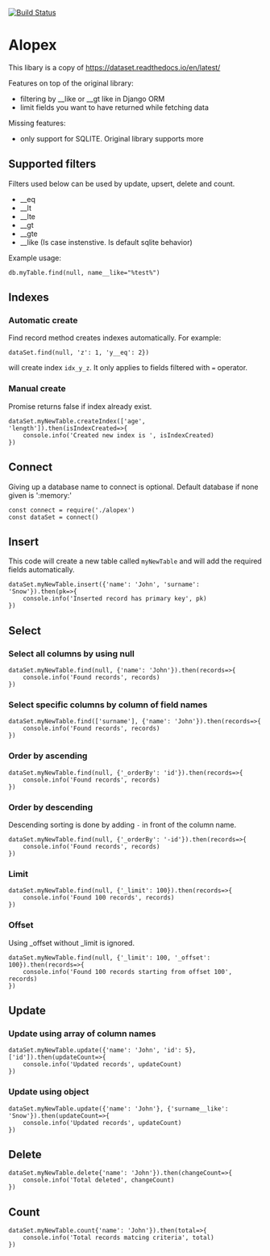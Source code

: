[![Build Status](https://travis-ci.com/github/GerbenAaltink/alopex.png)](https://travis-ci.com/github/GerbenAaltink/alopex)


# Alopex

This libary is a copy of https://dataset.readthedocs.io/en/latest/ 

Features on top of the original library:
 - filtering by __like or __gt like in Django ORM
 - limit fields you want to have returned while fetching data 

Missing features:
 - only support for SQLITE. Original library supports more 

## Supported filters
Filters used below can be used by update, upsert, delete and count.
 - __eq
 - __lt
 - __lte
 - __gt
 - __gte
 - __like (Is case instenstive. Is default sqlite behavior)

Example usage:
```
db.myTable.find(null, name__like="%test%")
```
## Indexes

### Automatic create
Find record method creates indexes automatically.
For example: 
```
dataSet.find(null, 'z': 1, 'y__eq': 2})
```
will create index `idx_y_z`. 
It only applies to fields filtered with `=` operator. 

### Manual create
Promise returns false if index already exist. 
```
dataSet.myNewTable.createIndex(['age', 'length']).then(isIndexCreated=>{
    console.info('Created new index is ', isIndexCreated)
})
```

## Connect
Giving up a database name to connect is optional. Default database if none given is ':memory:'
```
const connect = require('./alopex')
const dataSet = connect()
```

## Insert
This code will create a new table called `myNewTable` and will add the required fields automatically.
```
dataSet.myNewTable.insert({'name': 'John', 'surname': 'Snow'}).then(pk=>{
    console.info('Inserted record has primary key', pk)
})
```

## Select
### Select all columns by using null
```
dataSet.myNewTable.find(null, {'name': 'John'}).then(records=>{
    console.info('Found records', records)
})
```
### Select specific columns by column of field names
```
dataSet.myNewTable.find(['surname'], {'name': 'John'}).then(records=>{
    console.info('Found records', records)
})
```
### Order by ascending
```
dataSet.myNewTable.find(null, {'_orderBy': 'id'}).then(records=>{
    console.info('Found records', records)
})
```
### Order by descending
Descending sorting is done by adding `-` in front of the column name.
```
dataSet.myNewTable.find(null, {'_orderBy': '-id'}).then(records=>{
    console.info('Found records', records)
})
```
### Limit
```
dataSet.myNewTable.find(null, {'_limit': 100}).then(records=>{
    console.info('Found 100 records', records)
})
```
### Offset 
Using _offset without _limit is ignored.
```
dataSet.myNewTable.find(null, {'_limit': 100, '_offset': 100}).then(records=>{
    console.info('Found 100 records starting from offset 100', records)
})
```

## Update
### Update using array of column names
```
dataSet.myNewTable.update({'name': 'John', 'id': 5}, ['id']).then(updateCount=>{
    console.info('Updated records', updateCount)
})
```

### Update using object
```
dataSet.myNewTable.update({'name': 'John'}, {'surname__like': 'Snow'}).then(updateCount=>{
    console.info('Updated records', updateCount)
})
```
## Delete 
```
dataSet.myNewTable.delete{'name': 'John'}).then(changeCount=>{
    console.info('Total deleted', changeCount)
})
```

## Count
```
dataSet.myNewTable.count{'name': 'John'}).then(total=>{
    console.info('Total records matcing criteria', total)
})
```

